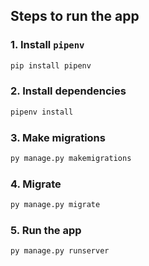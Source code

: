 ## Steps to run the app

### 1. Install `pipenv`

```bash
pip install pipenv
```



### 2. Install dependencies

```bash
pipenv install
```

### 3. Make migrations

```bash
py manage.py makemigrations
```

### 4. Migrate

```bash
py manage.py migrate
```

### 5. Run the app

```bash
py manage.py runserver
```

